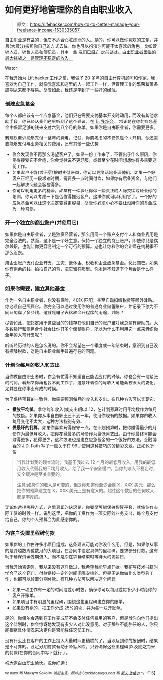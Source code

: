 # 如何更好地管理你的自由职业收入

> 原文：<https://lifehacker.com/how-to-to-better-manage-your-freelance-income-1530335057>

自由职业是有益的，但它不适合心脏虚弱的人。是的，你可以做你喜欢的工作，并且(大部分)按照你自己的方式去做。你也可以扮演你可能不太喜欢的角色，比如营销人员、销售人员和簿记员，其中一些 [我们已经在](https://lifehacker.com/things-you-should-expect-if-you-start-freelancing-and-h-5889901) 之前谈过[。自由职业者面临的最大挑战之一是管理不稳定的收入。](http://lifehacker.com/what-do-i-need-to-do-now-that-im-making-some-legit-mone-5895507)

Watch

在我开始为 Lifehacker 工作之前，我做了 20 多年的自由计算机顾问和作家。我喜欢为自己工作，就像我喜欢和这里的人一起工作一样，但管理工作的繁荣和萧条周期从来都不容易。尽管如此，我还是学到了一些好的经验。

### 创建应急基金

每个人都应该有一个应急基金，他们只在需要支付基本开支时动用，而没有其他求助手段。你已经从我们这里听到了这个建议，在 [比](https://lifehacker.com/five-questions-you-should-ask-when-youre-building-an-e-510521154) [多](https://lifehacker.com/step-by-step-guide-to-a-healthy-emergency-fund-5165080)[场合](http://lifehacker.com/how-much-money-should-be-in-your-emergency-fund-1522815146) 。常识是在你的应急基金中保留足够的钱来支付六到八个月的账单。如果你是自由职业者，你需要更多。

我建议至少能够支付一整年的费用。记住，你要考虑的不仅仅是个人开销。你还需要能够支付与业务相关的费用，还有其他一些优势:

*   你会发现你不再那么渴望客户了。如果一份工作来了，不管出于什么原因，你觉得接受它不合适，你会觉得说不更舒服，或者至少花时间想想你有多需要这份工作。
*   如果客户不能(或不愿)按时支付账单，你可以更灵活地处理他们。如果一个好客户正经历一段艰难时期，需要多一点时间付款，如果你有后备资金，与他们一起解决问题会容易得多。
*   你可以利用更多的机会。如果有一件事让你做一些真正的人际交往或延长你的培训，你可以考虑一下是否值得推迟客户，这样你就可以利用它了。一个好的应急基金可以让这个决定变得更容易，尽管你必须小心不要让动用你的基金成为一种习惯。

### 开一个独立的商业账户(并使用它)

如果你是自由职业者，又是独资经营者，那么用同一个账户支付个人和商业费用是完全合法的。然而，这不是一个好主意。保持一个独立的商业账户，即使你只是偶尔兼职，也能让你更容易制定一个可行的预算。这也让你和你的会计师在纳税季不那么沮丧。

用企业账户支付企业开支、工资、退休金、税收和企业应急基金。仅此而已。如果你有剩余的钱，拍拍自己的背，把它留在那里。你永远不知道下个月会是什么样子。

### 如果你需要，建立其他基金

作为一名自由职业者，你没有保险，401K 匹配，甚至自动扣缴税款等额外津贴。你必须自己照顾它。你完全可以通过使用你的普通商业储蓄账户，并记录下你为不同目的存了多少钱。这就是电子表格和会计程序的用途，对吗？

尽管如此，把指定用于这些目的的钱存在他们自己的账户里对我总是有帮助的。大多数银行和信用合作社会让你开多个储蓄账户，所以为什么不利用这一点来组织你全年的大笔开支呢？

听听经历过的人是怎么说的。你不会希望在一个季度或一年结束时，意识到自己没有攒够税款，这是自由职业新手普遍存在的问题。

### 计划你每月的收入和支出

当你做自由职业者时，你会有忙得不知道自己能否应付的时候。你也会有一段紧张的时间，看起来你再也找不到工作了。这意味着你的月收入可能会有很大的变化，尤其是在你事业有成的时候。

为了保持预算的一致性，你需要预测每月的收入和支出。有几种方法可以实现它:

*   **播放平均值**。拿你的年收入(或支出)除以 12，在计划预算时用平均数作为每月的数额。如果你从事自由职业还不到一年，使用你现有的数据。如果你的收入每月变化不太大，这种方法特别有效。
*   **做最坏的打算**。如果你喜欢玩得保守一点，在计划预算时，把你赚得最少的月份作为最低月收入，把你花得最多的月份作为最低月支出。由于你最终可能会赚得更多，花得更少，这种方法也是建立应急基金的一个很好的方法。金融博客的 J.D. Roth 写了一篇关于在 99U 使用这种技巧的的精彩文章。正如他所说:

> 当我计划我的现金流时，我基于我过去 12 个月的最低月收入。用我的最低月收入代替我的平均月收入，给了我一个安全缓冲。当你的收入不稳定时，安全缓冲是至关重要的。
> 
> 注意:如果你的收入是可变的，但是你知道你至少会赚 X，XXX 美元，那么把你的预算建立在 X，XXX 美元上是有意义的。超过这个数目的任何收入都是丰厚的。

无论你选择哪种方式，这里真正的诀窍是，你要尽可能保持预算平稳，就像你有实际工资的时候一样。说到这里，把你的工资作为一项实际的业务支出，每个月支付给自己。你的个人预算会为此感谢你的。

### 为客户设置里程碑付款

如果你的工作由许多小项目组成，这条建议可能对你没什么用。但是，如果你从事的是跨越数周或数月的大项目，在合同中设定具体的里程碑，要求部分付款。这有助于确保资金定期流入，而不是你在项目结束时等待大的发薪日。

当我开始咨询时，我从来没有这样做过，我希望我能早点开始。我在写技术书籍时学会了这个窍门，付款是按一定的时间间隔安排的。但是无论你做什么类型的工作，你都可以设置分期付款。有几种方法可以解决这个问题:

*   如果一项工作有一定的时间段或小时数，确保你可以每月或每多少小时给你的客户开账单。
*   如果项目中有明显的里程碑，围绕这些里程碑建立你的账单。
*   如果没有别的，把工作分成 25%的块，并为每一块开账单。

是的，你偶尔会遇到在工作完成前不会支付任何费用的客户，但是当你向他们提出这个计划时，你会惊讶地发现有多少人对此没意见。对于那些不能胜任的人，你只能根据具体情况来决定你是否能胜任这份工作。

没有什么比在客户的工作上投入大量时间更糟糕的了，当涉及到你的报酬时，结果是不可靠的。设定分期付款有助于降低风险。只要确保这些里程碑(以及随之而来的付款)在你的合同中写下就行了。

祝大家自由职业愉快。祝你好运！

<small>*ve nimo 和 Maksym Sokolov 领衔主演。照片由 StockMonkeys.com 和*</small> [<small>*戴夫·达格尔*</small>](http://www.learningdslrvideo.com/) <small>*。*T15】</small>